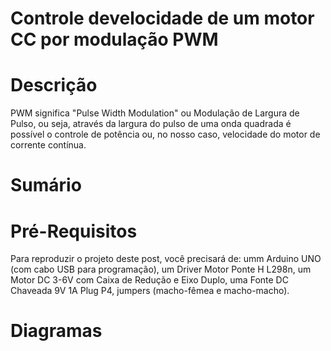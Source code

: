 # Controle develocidade de um motor CC por modulação PWM

# Descrição
  PWM significa "Pulse Width Modulation" ou Modulação de Largura de Pulso, ou seja, através da largura do pulso de uma onda quadrada é possível o controle de potência ou, no nosso caso, velocidade do motor de corrente contínua.
# Sumário 
# Pré-Requisitos
  Para reproduzir o projeto deste post, você precisará de: umm Arduino UNO (com cabo USB para programação), um Driver Motor Ponte H L298n, um Motor DC 3-6V com Caixa de Redução e Eixo Duplo, uma Fonte DC Chaveada 9V 1A Plug P4, jumpers (macho-fêmea e macho-macho).
# Diagramas 

